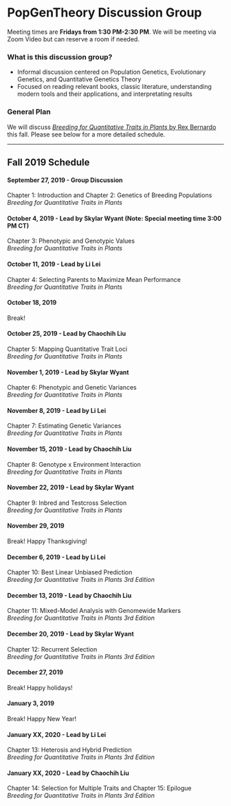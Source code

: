 # PopGenTheory Discussion Group

Meeting times are **Fridays from 1:30 PM-2:30 PM**. We will be meeting via Zoom Video but can reserve a room if needed.

### What is this discussion group?
- Informal discussion centered on Population Genetics, Evolutionary Genetics, and Quantitative Genetics Theory
- Focused on reading relevant books, classic literature, understanding modern tools and their applications, and interpretating results

### General Plan

We will discuss [*Breeding for Quantitative Traits in Plants* by Rex Bernardo](http://stemmapress.com/) this fall. Please see below for a more detailed schedule.

---

## Fall 2019 Schedule

#### September 27, 2019 - Group Discussion
Chapter 1: Introduction and Chapter 2: Genetics of Breeding Populations<br/>
*Breeding for Quantitative Traits in Plants*

#### October 4, 2019 - Lead by Skylar Wyant (Note: Special meeting time 3:00 PM CT)
Chapter 3: Phenotypic and Genotypic Values<br/>
*Breeding for Quantitative Traits in Plants*

#### October 11, 2019 - Lead by Li Lei
Chapter 4: Selecting Parents to Maximize Mean Performance<br/>
*Breeding for Quantitative Traits in Plants*

#### October 18, 2019
Break!

#### October 25, 2019 - Lead by Chaochih Liu
Chapter 5: Mapping Quantitative Trait Loci<br/>
*Breeding for Quantitative Traits in Plants*

#### November 1, 2019 - Lead by Skylar Wyant
Chapter 6: Phenotypic and Genetic Variances<br/>
*Breeding for Quantitative Traits in Plants*

#### November 8, 2019 - Lead by Li Lei
Chapter 7: Estimating Genetic Variances<br/>
*Breeding for Quantitative Traits in Plants*

#### November 15, 2019 - Lead by Chaochih Liu
Chapter 8: Genotype x Environment Interaction<br/>
*Breeding for Quantitative Traits in Plants*

#### November 22, 2019 - Lead by Skylar Wyant
Chapter 9: Inbred and Testcross Selection<br/>
*Breeding for Quantitative Traits in Plants*

#### November 29, 2019
Break! Happy Thanksgiving!

#### December 6, 2019 - Lead by Li Lei
Chapter 10: Best Linear Unbiased Prediction<br/>
*Breeding for Quantitative Traits in Plants 3rd Edition*

#### December 13, 2019 - Lead by Chaochih Liu
Chapter 11: Mixed-Model Analysis with Genomewide Markers<br/>
*Breeding for Quantitative Traits in Plants 3rd Edition*

#### December 20, 2019 - Lead by Skylar Wyant
Chapter 12: Recurrent Selection<br/>
*Breeding for Quantitative Traits in Plants 3rd Edition*

#### December 27, 2019
Break! Happy holidays!

#### January 3, 2019
Break! Happy New Year!

#### January XX, 2020 - Lead by Li Lei
Chapter 13: Heterosis and Hybrid Prediction<br/>
*Breeding for Quantitative Traits in Plants 3rd Edition*

#### January XX, 2020 - Lead by Chaochih Liu
Chapter 14: Selection for Multiple Traits and Chapter 15: Epilogue<br/>
*Breeding for Quantitative Traits in Plants 3rd Edition*
